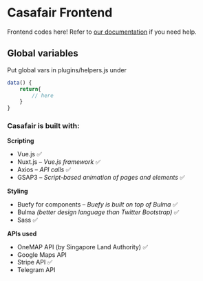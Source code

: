 # Casafair Frontend

Frontend codes here! Refer to [our documentation](https://theodorayy.github.io/wad2-project-docs/) if you need help.

## Global variables

Put global vars in plugins/helpers.js under

```js
data() {
    return{
        // here
    }
}
```

### Casafair is built with:

**Scripting**
- Vue.js :white_check_mark:
- Nuxt.js – _Vue.js framework_ :white_check_mark:
- Axios – _API calls_ :white_check_mark:
- GSAP3 – _Script-based animation of pages and elements_ :white_check_mark:

**Styling**
- Buefy for components – _Buefy is built on top of Bulma_ :white_check_mark:
- Bulma _(better design language than Twitter Bootstrap)_ :white_check_mark:
- Sass :white_check_mark:

**APIs used**
- OneMAP API (by Singapore Land Authority) :white_check_mark:
- Google Maps API
- Stripe API :white_check_mark:
- Telegram API
